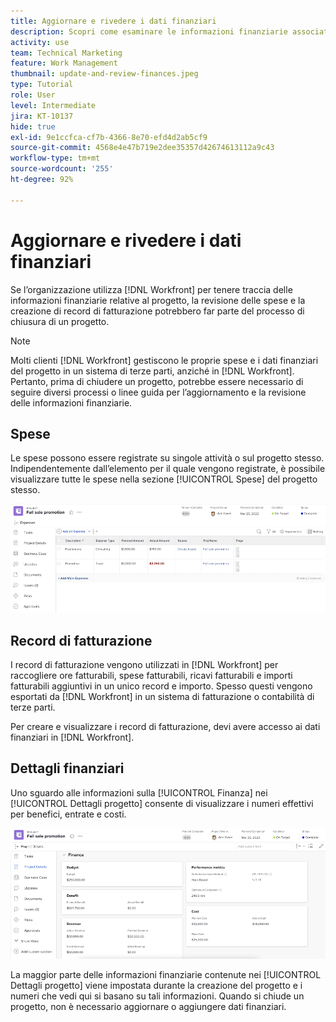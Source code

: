 ```yaml
---
title: Aggiornare e rivedere i dati finanziari
description: Scopri come esaminare le informazioni finanziarie associate a un progetto in [!DNL &#x200B; Workfront].
activity: use
team: Technical Marketing
feature: Work Management
thumbnail: update-and-review-finances.jpeg
type: Tutorial
role: User
level: Intermediate
jira: KT-10137
hide: true
exl-id: 9e1ccfca-cf7b-4366-8e70-efd4d2ab5cf9
source-git-commit: 4568e4e47b719e2dee35357d42674613112a9c43
workflow-type: tm+mt
source-wordcount: '255'
ht-degree: 92%

---
```


# Aggiornare e rivedere i dati finanziari

Se l’organizzazione utilizza [!DNL Workfront] per tenere traccia delle informazioni finanziarie relative al progetto, la revisione delle spese e la creazione di record di fatturazione potrebbero far parte del processo di chiusura di un progetto.

>[!NOTE]
>
>Molti clienti [!DNL Workfront] gestiscono le proprie spese e i dati finanziari del progetto in un sistema di terze parti, anziché in [!DNL Workfront]. Pertanto, prima di chiudere un progetto, potrebbe essere necessario di seguire diversi processi o linee guida per l’aggiornamento e la revisione delle informazioni finanziarie.


## Spese

Le spese possono essere registrate su singole attività o sul progetto stesso. Indipendentemente dall’elemento per il quale vengono registrate, è possibile visualizzare tutte le spese nella sezione [!UICONTROL Spese] del progetto stesso.

![[!UICONTROL Sezione Spese] di un progetto](assets/expense-section.png)

## Record di fatturazione

I record di fatturazione vengono utilizzati in [!DNL Workfront] per raccogliere ore fatturabili, spese fatturabili, ricavi fatturabili e importi fatturabili aggiuntivi in un unico record e importo. Spesso questi vengono esportati da [!DNL Workfront] in un sistema di fatturazione o contabilità di terze parti.

Per creare e visualizzare i record di fatturazione, devi avere accesso ai dati finanziari in [!DNL Workfront].

## Dettagli finanziari

Uno sguardo alle informazioni sulla [!UICONTROL Finanza] nei [!UICONTROL Dettagli progetto] consente di visualizzare i numeri effettivi per benefici, entrate e costi.

![Sezione Finanze della finestra [!UICONTROL Dettagli progetto] su un progetto](assets/finance-section-project-details.png)

La maggior parte delle informazioni finanziarie contenute nei [!UICONTROL Dettagli progetto] viene impostata durante la creazione del progetto e i numeri che vedi qui si basano su tali informazioni. Quando si chiude un progetto, non è necessario aggiornare o aggiungere dati finanziari.

<!--
learn more urls
Create billing records
Manage project expenses
Project finances
-->
